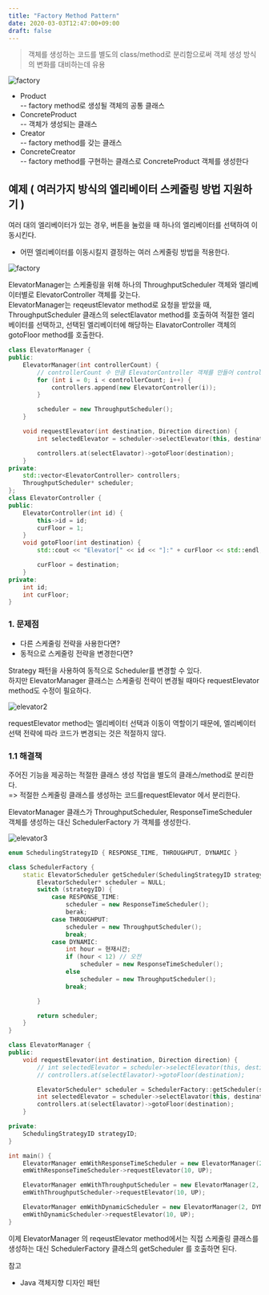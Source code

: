 ```yaml
---
title: "Factory Method Pattern"
date: 2020-03-03T12:47:00+09:00
draft: false
---
```

> 객체를 생성하는 코드를 별도의 class/method로 분리함으로써 객체 생성 방식의 변화를 대비하는데 유용

![factory](/img/factory_method.svg)

* Product  
-- factory method로 생성될 객체의 공통 클래스
* ConcreteProduct  
-- 객체가 생성되는 클래스
* Creator  
-- factory method를 갖는 클래스
* ConcreteCreator  
-- factory method를 구현하는 클래스로 ConcreteProduct 객체를 생성한다

## 예제 ( 여러가지 방식의 엘리베이터 스케줄링 방법 지원하기 )
여러 대의 엘리베이터가 있는 경우, 버튼을 눌렀을 때 하나의 엘리베이터를 선택하여 이동시킨다.  
* 어떤 엘리베이터를 이동시킬지 결정하는 여러 스케줄링 방법을 적용한다.

![factory](/img/factory_elevator.svg)

ElevatorManager는 스케줄링을 위해 하나의 ThroughputScheduler 객체와 엘리베이터별로 ElevatorController 객체를 갖는다.  
ElevatorManager는 reqeustElevator method로 요청을 받았을 때, ThroughputScheduler 클래스의 selectElavator method를 호출하여 적절한 엘리베이터를 선택하고, 선택된 엘리베이터에 해당하는 ElavatorController 객체의 gotoFloor method를 호출한다.

```c++
class ElevatorManager {
public:
    ElevatorManager(int controllerCount) {
        // controllerCount 수 만큼 ElevatorController 객체를 만들어 controllers에 추가
        for (int i = 0; i < controllerCount; i++) {
            controllers.append(new ElevatorController(i));
        }

        scheduler = new ThroughputScheduler();
    }

    void requestElevator(int destination, Direction direction) {
        int selectedElevator = scheduler->selectElevator(this, destination, direction);

        controllers.at(selectElavator)->gotoFloor(destination);
    }
private:
    std::vector<ElevatorController> controllers;
    ThroughputScheduler* scheduler;
};
class ElevatorController {
public:
    ElevatorController(int id) { 
        this->id = id; 
        curFloor = 1;
    }
    void gotoFloor(int destination) {
        std::cout << "Elevator[" << id << "]:" + curFloor << std::endl;

        curFloor = destination;
    }
private:
    int id;
    int curFloor;
}
```

### 1. 문제점
* 다른 스케줄링 전략을 사용한다면?
* 동적으로 스케줄링 전략을 변경한다면?

Strategy 패턴을 사용하여 동적으로 Scheduler를 변경할 수 있다.  
하지만 ElevatorManager 클래스는 스케줄링 전략이 변경될 때마다 requestElevator method도 수정이 필요하다.

![elevator2](/img/factory_elevator2.svg)

requestElevator method는 엘리베이터 선택과 이동이 역할이기 때문에, 엘리베이터 선택 전략에 따라 코드가 변경되는 것은 적절하지 않다.

### 1.1 해결책
주어진 기능을 제공하는 적절한 클래스 생성 작업을 별도의 클래스/method로 분리한다.  
=> 적절한 스케줄링 클래스를 생성하는 코드를requestElevator 에서 분리한다.

ElevatorManager 클래스가 ThroughputScheduler, ResponseTimeScheduler 객체를 생성하는 대신 SchedulerFactory 가 객체를 생성한다.

![elevator3](/img/factory_elevator3.svg)
```c++
enum SchedulingStrategyID { RESPONSE_TIME, THROUGHPUT, DYNAMIC }

class SchedulerFactory {
    static ElevatorScheduler getScheduler(SchedulingStrategyID strategyID) {
        ElevatorScheduler* scheduler = NULL;
        switch (strategyID) {
            case RESPONSE_TIME:
                scheduler = new ResponseTimeScheduler();
                berak;
            case THROUGHPUT:
                scheduler = new ThroughputScheduler();
                break;
            case DYNAMIC:
                int hour = 현재시간;
                if (hour < 12) // 오전
                    scheduler = new ResponseTimeScheduler();
                else
                    scheduler = new ThroughputScheduler();
                break;

        }

        return scheduler;
    }
}

class ElevatorManager {
public:
    void requestElevator(int destination, Direction direction) {
        // int selectedElevator = scheduler->selectElevator(this, destination, direction);
        // controllers.at(selectElavator)->gotoFloor(destination);

        ElevatorScheduler* scheduler = SchedulerFactory::getScheduler(strategyID);
        int selectedElevator = scheduler->selectElavator(this, destination, direction);
        controllers.at(selectElavator)->gotoFloor(destination);
    }

private:
    SchedulingStrategyID strategyID;
}

int main() {
    ElevatorManager emWithResponseTimeScheduler = new ElevatorManager(2, RESPONSE_TIME);
    emWithResponseTimeScheduler->requestElevator(10, UP);

    ElevatorManager emWithThroughputScheduler = new ElevatorManager(2, THROUGHPUT);
    emWithThroughputScheduler->requestElevator(10, UP);

    ElevatorManager emWithDynamicScheduler = new ElevatorManager(2, DYNAMIC);
    emWithDynamicScheduler->requestElevator(10, UP);
}
```
이제 ElevatorManager 의 reqeustElevator method에서는 직접 스케줄링 클래스를 생성하는 대신 SchedulerFactory 클래스의 getScheduler 를 호출하면 된다.


참고
* Java 객체지향 디자인 패턴
